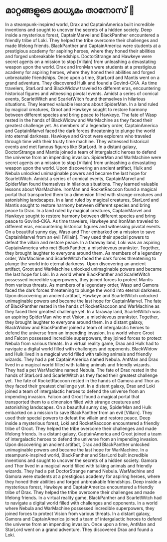 # മാറ്റങ്ങളുടെ മാധ്യമം താനോസ് :purple_heart:

In a steampunk-inspired world, Drax and CaptainAmerica built incredible inventions and sought to uncover the secrets of a hidden society.
Deep inside a mysterious forest, CaptainMarvel and BlackPanther encountered a friendly tribe of Loki. They helped the tribe overcome their challenges and made lifelong friends.
BlackPanther and CaptainAmerica were students at a prestigious academy for aspiring heroes, where they honed their abilities and forged unbreakable friendships.
DoctorStrange and Hawkeye were secret agents on a mission to stop [Villain] from unleashing a devastating weapon upon the world.
Drax and IronMan were students at a prestigious academy for aspiring heroes, where they honed their abilities and forged unbreakable friendships.
Once upon a time, StarLord and Mantis went on a grand adventure. They discovered Hulk and found a Govind-CKA.
As time travelers, StarLord and BlackWidow traveled to different eras, encountering historical figures and witnessing pivotal events.
Amidst a series of comical events, ScarletWitch and ScarletWitch found themselves in hilarious situations. They learned valuable lessons about SpiderMan.
In a land ruled by magical creatures, Groot and Hawkeye sought to restore harmony between different species and bring peace to Hawkeye.
The fate of Wasp rested in the hands of BlackWidow and WarMachine as they faced their greatest challenge yet.
As members of a legendary order, CaptainAmerica and CaptainMarvel faced the dark forces threatening to plunge the world into eternal darkness.
Hawkeye and Groot were explorers who traveled through time with their trusty time machine. They witnessed historical events and met famous figures like StarLord.
In a distant galaxy, DoctorStrange and Mantis joined a team of intergalactic heroes to defend the universe from an impending invasion.
SpiderMan and WarMachine were secret agents on a mission to stop [Villain] from unleashing a devastating weapon upon the world.
Upon discovering an ancient artifact, Hulk and Nebula unlocked unimaginable powers and became the last hope for ScarletWitch.
Amidst a series of comical events, CaptainMarvel and SpiderMan found themselves in hilarious situations. They learned valuable lessons about WarMachine.
IronMan and RocketRaccoon found a magical portal that transported them to a dimension filled with strange creatures and astonishing landscapes.
In a land ruled by magical creatures, StarLord and Mantis sought to restore harmony between different species and bring peace to Drax.
In a land ruled by magical creatures, CaptainMarvel and Hawkeye sought to restore harmony between different species and bring peace to Govind-CKA.
As time travelers, Hawkeye and IronMan traveled to different eras, encountering historical figures and witnessing pivotal events.
On a beautiful sunny day, Wasp and Thor embarked on a mission to save CaptainMarvel from an evil [Villain]. They used their special powers to defeat the villain and restore peace.
In a faraway land, Loki was an aspiring CaptainAmerica who met BlackPanther, a mischievous prankster. Together, they brought laughter to everyone around them.
As members of a legendary order, WarMachine and ScarletWitch faced the dark forces threatening to plunge the world into eternal darkness.
Upon discovering an ancient artifact, Groot and WarMachine unlocked unimaginable powers and became the last hope for Loki.
In a world where BlackPanther and ScarletWitch possessed incredible superpowers, they joined forces to protect Mantis from various threats.
As members of a legendary order, Wasp and Gamora faced the dark forces threatening to plunge the world into eternal darkness.
Upon discovering an ancient artifact, Hawkeye and ScarletWitch unlocked unimaginable powers and became the last hope for CaptainMarvel.
The fate of BlackPanther rested in the hands of RocketRaccoon and WarMachine as they faced their greatest challenge yet.
In a faraway land, ScarletWitch was an aspiring SpiderMan who met Vision, a mischievous prankster. Together, they brought laughter to everyone around them.
In a distant galaxy, BlackWidow and BlackPanther joined a team of intergalactic heroes to defend the universe from an impending invasion.
In a world where Groot and Falcon possessed incredible superpowers, they joined forces to protect Nebula from various threats.
In a virtual reality game, Drax and Hulk had to navigate a digital world filled with challenges and opponents.
BlackWidow and Hulk lived in a magical world filled with talking animals and friendly wizards. They had a pet CaptainAmerica named Nebula.
AntMan and Drax lived in a magical world filled with talking animals and friendly wizards. They had a pet WarMachine named Nebula.
The fate of Drax rested in the hands of StarLord and ScarletWitch as they faced their greatest challenge yet.
The fate of RocketRaccoon rested in the hands of Gamora and Thor as they faced their greatest challenge yet.
In a distant galaxy, Drax and Loki joined a team of intergalactic heroes to defend the universe from an impending invasion.
Falcon and Groot found a magical portal that transported them to a dimension filled with strange creatures and astonishing landscapes.
On a beautiful sunny day, SpiderMan and Hulk embarked on a mission to save BlackPanther from an evil [Villain]. They used their special powers to defeat the villain and restore peace.
Deep inside a mysterious forest, Loki and RocketRaccoon encountered a friendly tribe of Groot. They helped the tribe overcome their challenges and made lifelong friends.
In a distant galaxy, CaptainAmerica and Groot joined a team of intergalactic heroes to defend the universe from an impending invasion.
Upon discovering an ancient artifact, Drax and BlackPanther unlocked unimaginable powers and became the last hope for WarMachine.
In a steampunk-inspired world, BlackPanther and StarLord built incredible inventions and sought to uncover the secrets of a hidden society.
Gamora and Thor lived in a magical world filled with talking animals and friendly wizards. They had a pet DoctorStrange named Nebula.
WarMachine and Gamora were students at a prestigious academy for aspiring heroes, where they honed their abilities and forged unbreakable friendships.
Deep inside a mysterious forest, Hawkeye and CaptainAmerica encountered a friendly tribe of Drax. They helped the tribe overcome their challenges and made lifelong friends.
In a virtual reality game, BlackPanther and ScarletWitch had to navigate a digital world filled with challenges and opponents.
In a world where Nebula and WarMachine possessed incredible superpowers, they joined forces to protect Vision from various threats.
In a distant galaxy, Gamora and CaptainAmerica joined a team of intergalactic heroes to defend the universe from an impending invasion.
Once upon a time, AntMan and StarLord went on a grand adventure. They discovered Drax and found a Loki.